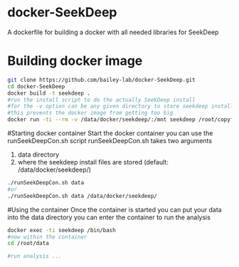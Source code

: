 # docker-SeekDeep
A dockerfile for building a docker with all needed libraries for SeekDeep 

# Building docker image

```bash
git clone https://github.com/bailey-lab/docker-SeekDeep.git
cd docker-SeekDeep
docker build -t seekdeep .
#run the install script to do the actually SeekDeep install
#for the -v option can be any given directory to store seekdeep install files
#this prevents the docker image from getting too big
docker run -ti --rm -v /data/docker/seekdeep/:/mnt seekdeep /root/copyfs.sh
```
#Starting docker container
Start the docker container you can use the runSeekDeepCon.sh script
runSeekDeepCon.sh takes two arguments   
1) data directory  
2) where the seekdeep install files are stored (default: /data/docker/seekdeep/)  

```bash
./runSeekDeepCon.sh data
#or
./runSeekDeepCon.sh data /data/docker/seekdeep/
```
#Using the container
Once the container is started you can put your data into the data directory you can enter the container to run the analysis

```bash
docker exec -ti seekdeep /bin/bash
#now within the container
cd /root/data

#run analysis ...
```

